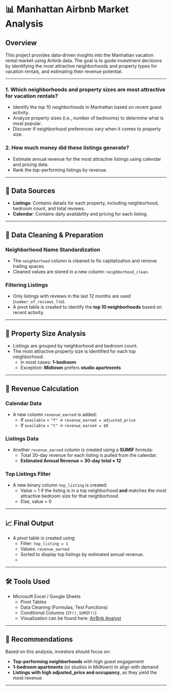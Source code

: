 
# 📊 Manhattan Airbnb Market Analysis

## Overview
This project provides data-driven insights into the Manhattan vacation rental market using Airbnb data. The goal is to guide investment decisions by identifying the most attractive neighborhoods and property types for vacation rentals, and estimating their revenue potential.

---

### 1. Which neighborhoods and property sizes are most attractive for vacation rentals?
- Identify the top 10 neighborhoods in Manhattan based on recent guest activity.
- Analyze property sizes (i.e., number of bedrooms) to determine what is most popular.
- Discover if neighborhood preferences vary when it comes to property size.

### 2. How much money did these listings generate?
- Estimate annual revenue for the most attractive listings using calendar and pricing data.
- Rank the top-performing listings by revenue.

---

## 📂 Data Sources
- **Listings**: Contains details for each property, including neighborhood, bedroom count, and total reviews.
- **Calendar**: Contains daily availability and pricing for each listing.

---

## 🧹 Data Cleaning & Preparation

### Neighborhood Name Standardization
- The `neighborhood` column is cleaned to fix capitalization and remove trailing spaces.
- Cleaned values are stored in a new column: `neighborhood_clean`.

### Filtering Listings
- Only listings with reviews in the last 12 months are used (`number_of_reviews_ltm`).
- A pivot table is created to identify the **top 10 neighborhoods** based on recent activity.

---

## 🏡 Property Size Analysis
- Listings are grouped by neighborhood and bedroom count.
- The most attractive property size is identified for each top neighborhood.
  - In most cases: **1-bedroom**
  - Exception: **Midtown** prefers **studio apartments**

---

## 🧮 Revenue Calculation

### Calendar Data
- A new column `revenue_earned` is added:
  - If `available` = `"f"` → `revenue_earned = adjusted_price`
  - If `available` = `"t"` → `revenue_earned = $0`

### Listings Data
- Another `revenue_earned` column is created using a **SUMIF** formula:
  - Total 30-day revenue for each listing is pulled from the calendar.
  - **Estimated Annual Revenue = 30-day total × 12**

### Top Listings Filter
- A new binary column `top_listing` is created:
  - Value = 1 if the listing is in a top neighborhood **and** matches the most attractive bedroom size for that neighborhood.
  - Else, value = 0

---

## 📈 Final Output
- A pivot table is created using:
  - Filter: `top_listing = 1`
  - Values: `revenue_earned`
  - Sorted to display top listings by estimated annual revenue.
  - 

---

## 🛠 Tools Used
- Microsoft Excel / Google Sheets
  - Pivot Tables
  - Data Cleaning (Formulas, Text Functions)
  - Conditional Columns (`IF()`, `SUMIF()`)
  - Visualization can be found here: <a href="https://docs.google.com/spreadsheets/d/1aYtw-WM9Vil22JfNS7Y0fbX4CCUKeBmGqph6jvNbQv4/edit?usp=sharing"> AirBnb Analyst </a>
---

## 📌 Recommendations
Based on this analysis, investors should focus on:
- **Top-performing neighborhoods** with high guest engagement
- **1-bedroom apartments** (or studios in Midtown) to align with demand
- **Listings with high adjusted_price and occupancy**, as they yield the most revenue

---
